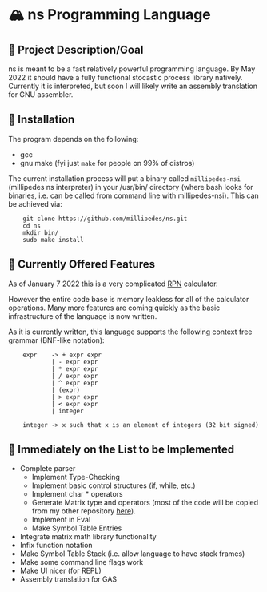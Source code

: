 # :mountain_snow: ns Programming Language
## :dart: Project Description/Goal
ns is meant to be a fast relatively powerful programming language.  By May 2022
it should have a fully functional stocastic process library natively. Currently
it is interpreted, but soon I will likely write an assembly translation for
GNU assembler.

## :floppy_disk: Installation
The program depends on the following:
- gcc
- gnu make (fyi just `make` for people on 99% of distros)

The current installation process will put a binary called `millipedes-nsi`
(millipedes ns interpreter) in your /usr/bin/ directory (where bash looks for
binaries, i.e. can be called from command line with millipedes-nsi).  This can
be achieved via:
```
    git clone https://github.com/millipedes/ns.git
    cd ns
    mkdir bin/
    sudo make install
```

## :star2: Currently Offered Features
As of January 7 2022 this is a very complicated [RPN](https://en.wikipedia.org/wiki/Reverse_Polish_notation)
calculator.

However the entire code base is memory leakless for all of the calculator
operations.  Many more features are coming quickly as the basic infrastructure
of the language is now written.

As it is currently written, this language supports the following context free
grammar (BNF-like notation):
```
    expr    -> + expr expr
            | - expr expr
            | * expr expr
            | / expr expr
            | ^ expr expr
            | (expr)
            | > expr expr
            | < expr expr
            | integer

    integer -> x such that x is an element of integers (32 bit signed)
```

## :scroll: Immediately on the List to be Implemented
- Complete parser
    - Implement Type-Checking
    - Implement basic control structures (if, while, etc.)
    - Implement char * operators
    - Generate Matrix type and operators (most of the code will be copied from
    my other repository [here](https://github.com/millipedes/linear_algebra_c_library)).
	- Implement in Eval
	- Make Symbol Table Entries
- Integrate matrix math library functionality
- Infix function notation
- Make Symbol Table Stack (i.e. allow language to have stack frames)
- Make some command line flags work
- Make UI nicer (for REPL)
- Assembly translation for GAS 
